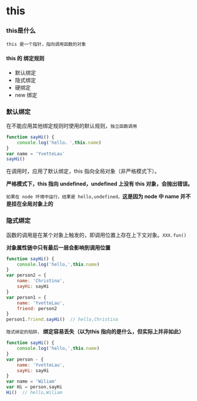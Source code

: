 # this

### this是什么

`this 是一个指针，指向调用函数的对象`

#### this 的 绑定规则

- 默认绑定
- 隐式绑定
- 硬绑定
- new 绑定

### 默认绑定

在不能应用其他绑定规则时使用的默认规则，`独立函数调用`

~~~js
function sayHi() {
    console.log('hello，',this.name)
}
var name = 'YvetteLau'
sayHi()
~~~

在调用时，应用了默认绑定，this 指向全局对象（非严格模式下）。

**严格模式下，this 指向 undefined，undefined 上没有 this 对象，会抛出错误。** 

`如果在 node 环境中运行，结果是 hello,undefined。`**这是因为 node 中 name 并不是挂在全局对象上的**

### 隐式绑定

函数的调用是在某个对象上触发的，即调用位置上存在上下文对象。`XXX.fun()`

**对象属性链中只有最后一层会影响到调用位置**

~~~js
function sayHi() {
    console.log('hello,',this.name)
}
var person2 = {
    name: 'Christina',
    sayHi: sayHi
}
var person1 = {
    name: 'YvetteLau',
    friend: person2
}
person1.friend.sayHi()  // hello,Christina
~~~

`隐式绑定的陷阱，` **绑定容易丢失（以为this 指向的是什么，但实际上并非如此）**

~~~js
function sayHi() {
    console.log('hello,',this.name)
}
var person - {
    name: 'YvetteLau',
    sayHi: sayHi
}
var name = 'Wiliam'
var Hi = person,sayHi
Hi()  // hello,Wiliam
~~~

